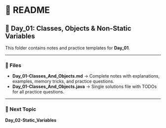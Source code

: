 # 📑 README

## 📘 Day_01: Classes, Objects & Non-Static Variables

This folder contains notes and practice templates for **Day_01**.

---

### 📂 Files
- **Day_01-Classes_And_Objects.md** → Complete notes with explanations, examples, memory tricks, and practice questions.  
- **Day_01-Classes_And_Objects.java** → Single solutions file with TODOs for all practice questions.  

---

### 🚀 Next Topic
**Day_02-Static_Variables**
